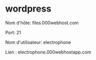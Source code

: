 # wordpress

Nom d'hôte: files.000webhost.com

Port: 21

Nom d'utilisateur: electrophone


Lien : electrophone.000webhostapp.com
